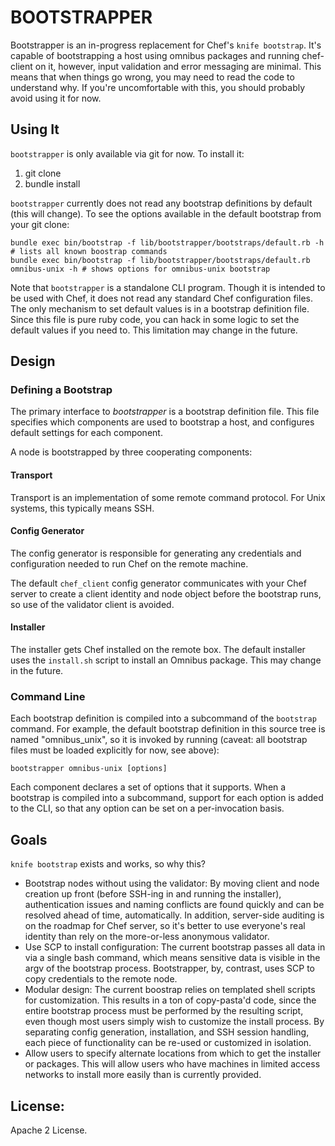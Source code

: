 # BOOTSTRAPPER

Bootstrapper is an in-progress replacement for Chef's `knife bootstrap`.
It's capable of bootstrapping a host using omnibus packages and running
chef-client on it, however, input validation and error messaging are
minimal. This means that when things go wrong, you may need to read the
code to understand why. If you're uncomfortable with this, you should
probably avoid using it for now.

## Using It

`bootstrapper` is only available via git for now. To install it:

1. git clone
2. bundle install

`bootstrapper` currently does not read any bootstrap definitions by
default (this will change). To see the options available in the default
bootstrap from your git clone:

    bundle exec bin/bootstrap -f lib/bootstrapper/bootstraps/default.rb -h # lists all known boostrap commands
    bundle exec bin/bootstrap -f lib/bootstrapper/bootstraps/default.rb omnibus-unix -h # shows options for omnibus-unix bootstrap


Note that `bootstrapper` is a standalone CLI program. Though it is
intended to be used with Chef, it does not read any standard Chef
configuration files. The only mechanism to set default values is in a
bootstrap definition file. Since this file is pure ruby code, you can
hack in some logic to set the default values if you need to. This
limitation may change in the future.


## Design

### Defining a Bootstrap

The primary interface to _bootstrapper_ is a bootstrap definition file.
This file specifies which components are used to bootstrap a host, and
configures default settings for each component.

A node is bootstrapped by three cooperating components:

#### Transport

Transport is an implementation of some remote command protocol. For Unix
systems, this typically means SSH.

#### Config Generator

The config generator is responsible for generating any credentials and
configuration needed to run Chef on the remote machine.

The default `chef_client` config generator communicates with your Chef
server to create a client identity and node object before the bootstrap
runs, so use of the validator client is avoided.

#### Installer

The installer gets Chef installed on the remote box. The default
installer uses the `install.sh` script to install an Omnibus package.
This may change in the future.

### Command Line

Each bootstrap definition is compiled into a subcommand of the
`bootstrap` command. For example, the default bootstrap definition in
this source tree is named "omnibus_unix", so it is invoked by running
(caveat: all bootstrap files must be loaded explicitly for now, see
above):

    bootstrapper omnibus-unix [options]

Each component declares a set of options that it supports. When a
bootstrap is compiled into a subcommand, support for each option is
added to the CLI, so that any option can be set on a per-invocation
basis.

## Goals

`knife bootstrap` exists and works, so why this?

* Bootstrap nodes without using the validator: By moving client and node
creation up front (before SSH-ing in and running the installer),
authentication issues and naming conflicts are found quickly and can be
resolved ahead of time, automatically. In addition, server-side auditing
is on the roadmap for Chef server, so it's better to use everyone's real
identity than rely on the more-or-less anonymous validator.
* Use SCP to install configuration: The current bootstrap passes all
data in via a single bash command, which means sensitive data is visible
in the argv of the bootstrap process. Bootstrapper, by, contrast, uses
SCP to copy credentials to the remote node.
* Modular design: The current boostrap relies on templated shell scripts
for customization. This results in a ton of copy-pasta'd code, since the
entire bootstrap process must be performed by the resulting script, even
though most users simply wish to customize the install process. By
separating config generation, installation, and SSH session handling,
each piece of functionality can be re-used or customized in isolation.
* Allow users to specify alternate locations from which to get the 
installer or packages.  This will allow users who have machines in limited 
access networks to install more easily than is currently provided. 

## License:
Apache 2 License.

